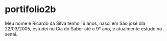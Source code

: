 # portifolio2b
Meu nome é Ricardo da Silva tenho 16 anos, nasci em São josé dia 22/03/2005, estudei no Cia do Saber até o 9° ano, e atualmente estudo no senai.
